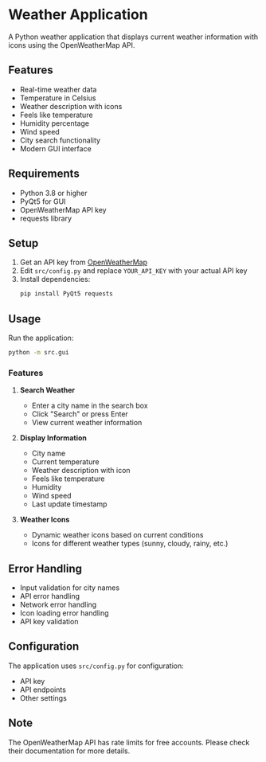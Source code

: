 # Weather Application

A Python weather application that displays current weather information with icons using the OpenWeatherMap API.

## Features

- Real-time weather data
- Temperature in Celsius
- Weather description with icons
- Feels like temperature
- Humidity percentage
- Wind speed
- City search functionality
- Modern GUI interface

## Requirements

- Python 3.8 or higher
- PyQt5 for GUI
- OpenWeatherMap API key
- requests library

## Setup

1. Get an API key from [OpenWeatherMap](https://openweathermap.org/api)
2. Edit `src/config.py` and replace `YOUR_API_KEY` with your actual API key
3. Install dependencies:
   ```bash
   pip install PyQt5 requests
   ```

## Usage

Run the application:
```bash
python -m src.gui
```

### Features

1. **Search Weather**
   - Enter a city name in the search box
   - Click "Search" or press Enter
   - View current weather information

2. **Display Information**
   - City name
   - Current temperature
   - Weather description with icon
   - Feels like temperature
   - Humidity
   - Wind speed
   - Last update timestamp

3. **Weather Icons**
   - Dynamic weather icons based on current conditions
   - Icons for different weather types (sunny, cloudy, rainy, etc.)

## Error Handling

- Input validation for city names
- API error handling
- Network error handling
- Icon loading error handling
- API key validation

## Configuration

The application uses `src/config.py` for configuration:
- API key
- API endpoints
- Other settings

## Note

The OpenWeatherMap API has rate limits for free accounts. Please check their documentation for more details. 